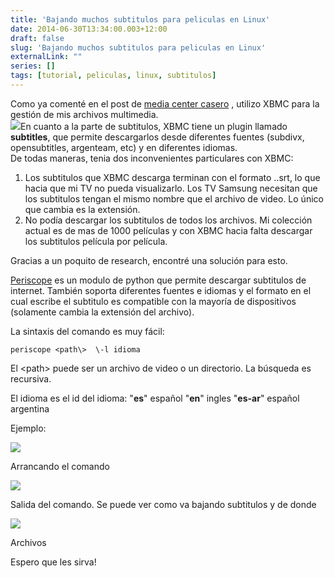 ```yaml
---
title: 'Bajando muchos subtitulos para peliculas en Linux'
date: 2014-06-30T13:34:00.003+12:00
draft: false
slug: 'Bajando muchos subtitulos para peliculas en Linux'
externalLink: ""
series: []
tags: [tutorial, peliculas, linux, subtitulos]
---
```


Como ya comenté en el post de [media center casero](https://blog.cristianmarquez.me/2014/06/media-center-casero-utilizando-upnpdlna.html) , utilizo XBMC para la gestión de mis archivos multimedia.  
[![](http://4.bp.blogspot.com/-r0hLHU31BLY/U7C4TesUY8I/AAAAAAAAZmg/_rp9gPBeBSc/s1600/Pantallazo-XBMC+Media+Center.png)](http://4.bp.blogspot.com/-r0hLHU31BLY/U7C4TesUY8I/AAAAAAAAZmg/_rp9gPBeBSc/s1600/Pantallazo-XBMC+Media+Center.png)En cuanto a la parte de subtitulos, XBMC tiene un plugin llamado **subtitles**, que permite descargarlos desde diferentes fuentes (subdivx, opensubtitles, argenteam, etc) y en diferentes idiomas.  
De todas maneras, tenia dos inconvenientes particulares con XBMC:  

1.  Los subtitulos que XBMC descarga terminan con el formato .<idioma>.srt, lo que hacia que mi TV no pueda visualizarlo. Los TV Samsung necesitan que los subtitulos tengan el mismo nombre que el archivo de video. Lo único que cambia es la extensión.
2.  No podía descargar los subtitulos de todos los archivos. Mi colección actual es de mas de 1000 películas y con XBMC hacia falta descargar los subtitulos película por película.

Gracias a un poquito de research, encontré una solución para esto.

[Periscope](https://github.com/patrickdessalle/periscope) es un modulo de python que permite descargar subtitulos de internet. También soporta diferentes fuentes e idiomas y el formato en el cual escribe el subtitulo es compatible con la mayoría de dispositivos (solamente cambia la extensión del archivo).

La sintaxis del comando es muy fácil:

```
periscope <path\>  \-l idioma
```

El <path\> puede ser un archivo de video o un directorio. La búsqueda es recursiva.

El idioma es el id del idioma: "**es**" español "**en**" ingles "**es-ar**" español argentina

  

Ejemplo:

[![](http://1.bp.blogspot.com/-rZC0XfFyRaw/U7C-KeaPG-I/AAAAAAAAZnA/3KiOsb8BOM8/s1600/Pantallazo-Terminal-2.png)](http://1.bp.blogspot.com/-rZC0XfFyRaw/U7C-KeaPG-I/AAAAAAAAZnA/3KiOsb8BOM8/s1600/Pantallazo-Terminal-2.png)

Arrancando el comando

  

  

[![](http://1.bp.blogspot.com/-jKI5rUYo14k/U7C9zMaq85I/AAAAAAAAZm4/ZU-wv4wmBz8/s1600/Pantallazo-Terminal.png)](http://1.bp.blogspot.com/-jKI5rUYo14k/U7C9zMaq85I/AAAAAAAAZm4/ZU-wv4wmBz8/s1600/Pantallazo-Terminal.png)

Salida del comando. Se puede ver como va bajando subtitulos y de donde 

[![](http://2.bp.blogspot.com/-Jnm8nM7XdBc/U7C_CaiXJyI/AAAAAAAAZnM/7XPjmgK8JGI/s1600/Pantallazo-Peliculas.png)](http://2.bp.blogspot.com/-Jnm8nM7XdBc/U7C_CaiXJyI/AAAAAAAAZnM/7XPjmgK8JGI/s1600/Pantallazo-Peliculas.png)

Archivos

Espero que les sirva!